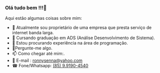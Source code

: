 ### Olá tudo bem !!!👋

Aqui estão algumas coisas sobre mim:

- 🔭 Atualmente sou proprietário de uma empresa que presta serviço de internet banda larga.
- 🌱 Cursando graduação em ADS (Análise Desenvolvimento de Sistema).
- 👯 Estou procurando experiência na área de programação.
- 💬Pergunte-me algo.
- 📫 Como chegar até mim:.
- 📩 E-mail : <a href="ronnysenna@yahoo.com">ronnysenna@yahoo.com</a>
- ☎ Fone/Whatsapp: <a href="https://api.whatsapp.com/send?phone=5585991904540" target="_blank">(85) 9.9190-4540</a>



